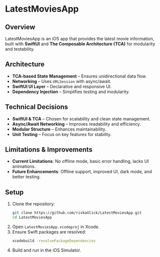 # LatestMoviesApp

## Overview
LatestMoviesApp is an iOS app that provides the latest movie information, built with **SwiftUI** and **The Composable Architecture (TCA)** for modularity and testability.

## Architecture
- **TCA-based State Management** – Ensures unidirectional data flow.
- **Networking** – Uses `URLSession` with async/await.
- **SwiftUI UI Layer** – Declarative and responsive UI.
- **Dependency Injection** – Simplifies testing and modularity.

## Technical Decisions
- **SwiftUI & TCA** – Chosen for scalability and clean state management.
- **Async/Await Networking** – Improves readability and efficiency.
- **Modular Structure** – Enhances maintainability.
- **Unit Testing** – Focus on key features for stability.

## Limitations & Improvements
- **Current Limitations**: No offline mode, basic error handling, lacks UI animations.
- **Future Enhancements**: Offline support, improved UI, dark mode, and better testing.

## Setup
1. Clone the repository:
   ```bash
   git clone https://github.com/rivkaGlick/LatestMoviesApp.git
   cd LatestMoviesApp
2. Open `LatestMoviesApp.xcodeproj` in Xcode.
3. Ensure Swift packages are resolved:
   ```bash
   xcodebuild -resolvePackageDependencies
   ```
4. Build and run in the iOS Simulator.



